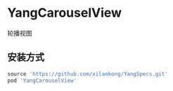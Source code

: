 # YangCarouselView
轮播视图


## 安装方式


```ruby
source 'https://github.com/xilankong/YangSpecs.git'
pod 'YangCarouselView'
```

